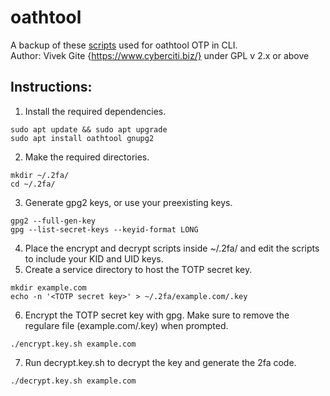 # oathtool
A backup of these [scripts](https://www.cyberciti.biz/faq/use-oathtool-linux-command-line-for-2-step-verification-2fa/) used for oathtool OTP in CLI.<br>
Author: Vivek Gite {https://www.cyberciti.biz/} under GPL v 2.x or above <br>
## Instructions:
1. Install the required dependencies.
```
sudo apt update && sudo apt upgrade
sudo apt install oathtool gnupg2
```
2. Make the required directories.
```
mkdir ~/.2fa/
cd ~/.2fa/
```
3. Generate gpg2 keys, or use your preexisting keys.
```
gpg2 --full-gen-key
gpg --list-secret-keys --keyid-format LONG
```
4. Place the encrypt and decrypt scripts inside ~/.2fa/ and edit the scripts to include your KID and UID keys.
5. Create a service directory to host the TOTP secret key.
```
mkdir example.com
echo -n '<TOTP secret key>' > ~/.2fa/example.com/.key
```
6. Encrypt the TOTP secret key with gpg. Make sure to remove the regulare file (example.com/.key) when prompted.
```
./encrypt.key.sh example.com
```
7. Run decrypt.key.sh to decrypt the key and generate the 2fa code.
```
./decrypt.key.sh example.com
```
